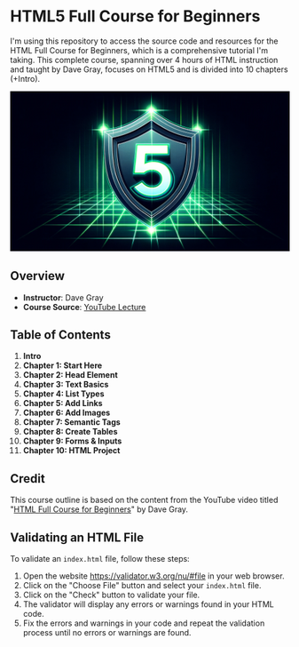# HTML5 Full Course for Beginners

I'm using this repository to access the source code and resources for the HTML Full Course for Beginners, which is a comprehensive tutorial I'm taking. This complete course, spanning over 4 hours of HTML instruction and taught by Dave Gray, focuses on HTML5 and is divided into 10 chapters (+Intro).

![HTML5 Logo](img/html_logo.png)
## Overview

- **Instructor**: Dave Gray
- **Course Source**: [YouTube Lecture](https://www.youtube.com/watch?v=mJgBOIoGihA&ab_channel=DaveGray)

## Table of Contents

1. **Intro**
2. **Chapter 1: Start Here**
3. **Chapter 2: Head Element**
4. **Chapter 3: Text Basics**
5. **Chapter 4: List Types**
6. **Chapter 5: Add Links**
7. **Chapter 6: Add Images**
8. **Chapter 7: Semantic Tags**
9. **Chapter 8: Create Tables**
10. **Chapter 9: Forms & Inputs**
11. **Chapter 10: HTML Project**

## Credit

This course outline is based on the content from the YouTube video titled "[HTML Full Course for Beginners](https://www.youtube.com/watch?v=mJgBOIoGihA&ab_channel=DaveGray)" by Dave Gray.

## Validating an HTML File

To validate an `index.html` file, follow these steps:
1. Open the website https://validator.w3.org/nu/#file in your web browser.
2. Click on the "Choose File" button and select your `index.html` file.
3. Click on the "Check" button to validate your file.
4. The validator will display any errors or warnings found in your HTML code.
5. Fix the errors and warnings in your code and repeat the validation process until no errors or warnings are found.